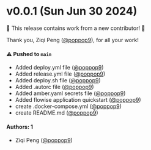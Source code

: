 # v0.0.1 (Sun Jun 30 2024)

:tada: This release contains work from a new contributor! :tada:

Thank you, Ziqi Peng ([@poppop9](https://github.com/poppop9)), for all your work!

#### ⚠️ Pushed to `main`

- Added deploy.yml file ([@poppop9](https://github.com/poppop9))
- Added release.yml file ([@poppop9](https://github.com/poppop9))
- Added deploy.sh file ([@poppop9](https://github.com/poppop9))
- Added .autorc file ([@poppop9](https://github.com/poppop9))
- Added amber.yaml secrets file ([@poppop9](https://github.com/poppop9))
- Added flowise application quickstart ([@poppop9](https://github.com/poppop9))
- create .docker-compose.yml ([@poppop9](https://github.com/poppop9))
- create README.md ([@poppop9](https://github.com/poppop9))

#### Authors: 1

- Ziqi Peng ([@poppop9](https://github.com/poppop9))
